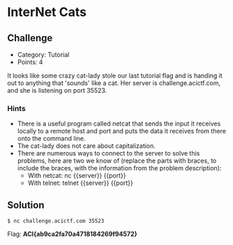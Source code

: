 
# InterNet Cats

## Challenge
* Category: Tutorial
* Points: 4

It looks like some crazy cat-lady stole our last tutorial flag and is handing it out to anything that 'sounds' like a cat. Her server is challenge.acictf.com, and she is listening on port 35523.

### Hints
* There is a useful program called netcat that sends the input it receives locally to a remote host and port and puts the data it receives from there onto the command line.
* The cat-lady does not care about capitalization.
* There are numerous ways to connect to the server to solve this problems, here are two we know of (replace the parts with braces, to include the braces, with the information from the problem description):
  * With netcat: nc {{server}} {{port}}
  * With telnet: telnet {{server}} {{port}}

## Solution
```
$ nc challenge.acictf.com 35523
```

Flag: **ACI{ab9ca2fa70a4718184269f94572}**
